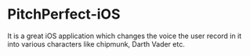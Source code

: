 # PitchPerfect-iOS
It is a great iOS application which changes the voice the user record in it into various characters like chipmunk, Darth Vader etc.

